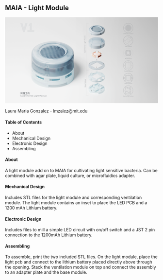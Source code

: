 ## MAIA - Light Module

<img src="../../images/light_module.png"><br>

Laura Maria Gonzalez - lmzalez@mit.edu

#### Table of Contents

+ About
+ Mechanical Design
+ Electronic Design
+ Assembling

#### About

A light module add on to MAIA for cultivating light sensitive bacteria. Can be combined with agar plate, liquid culture, or microfluidics adapter.

#### Mechanical Design
Includes STL files for the light module and corresponding ventilation module. The light module contains an inset to place the LED PCB and a 1200 mAh Lithium battery.

#### Electronic Design
Includes files to mill a simple LED circuit with on/off switch and a JST 2 pin connection to the 1200mAh Lithium battery.

#### Assembling

To assemble, print the two included STL files. On the light module, place the light pcb and connect to the lithium battery placed directly above through the opening. Stack the ventilation module on top and connect the assembly to an adapter plate and the base module.  
